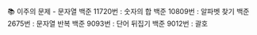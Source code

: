 📚 이주의 문제 - 문자열
백준 11720번 : 숫자의 합
백준 10809번 : 알파벳 찾기
백준 2675번 : 문자열 반복
백준 9093번 : 단어 뒤집기
백준 9012번 : 괄호

